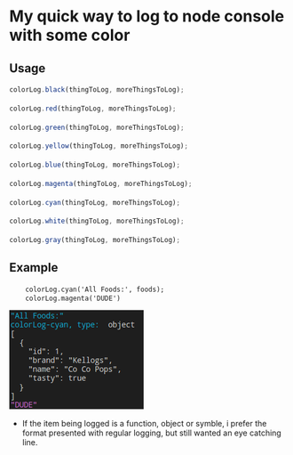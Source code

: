 # My quick way to log to node console with some color

## Usage
```javascript
colorLog.black(thingToLog, moreThingsToLog);  

colorLog.red(thingToLog, moreThingsToLog);

colorLog.green(thingToLog, moreThingsToLog);

colorLog.yellow(thingToLog, moreThingsToLog);

colorLog.blue(thingToLog, moreThingsToLog);

colorLog.magenta(thingToLog, moreThingsToLog);

colorLog.cyan(thingToLog, moreThingsToLog);

colorLog.white(thingToLog, moreThingsToLog);

colorLog.gray(thingToLog, moreThingsToLog);
```

## Example
```javascrript
    colorLog.cyan('All Foods:', foods);
    colorLog.magenta('DUDE')
```
<img src="nodeColorLogExample.png" alt="example output"></img>
- If the item being logged is a function, object or symble, i prefer the format presented with regular logging, but still wanted an eye catching line.